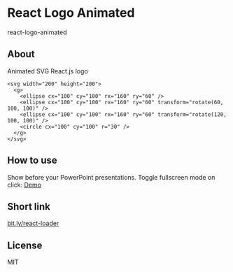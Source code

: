 # React Logo Animated

react-logo-animated

## About

Animated SVG React.js logo

    <svg width="200" height="200">
      <g>
        <ellipse cx="100" cy="100" rx="160" ry="60" />
        <ellipse cx="100" cy="100" rx="160" ry="60" transform="rotate(60, 100, 100)" />
        <ellipse cx="100" cy="100" rx="160" ry="60" transform="rotate(120, 100, 100)" />
        <circle cx="100" cy="100" r="30" />
      </g>
    </svg>

## How to use

Show before your PowerPoint presentations.
Toggle fullscreen mode on click: [Demo](https://react-logo-animated.netlify.com/) 

## Short link

[bit.ly/react-loader](https://bit.ly/react-loader])

## License

  MIT
